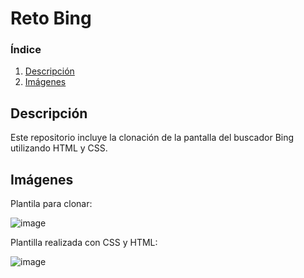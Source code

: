 # Reto Bing

### Índice
1. [Descripción](#descripcion)
2. [Imágenes](#imagenes)

##  <div id = "descripcion"> Descripción
Este repositorio incluye la clonación de la pantalla del buscador Bing utilizando HTML y CSS.

## <div id = "imagenes"> Imágenes

  Plantila para clonar:
  
  ![image](https://user-images.githubusercontent.com/110055279/191986260-5b3e0ac5-1a9a-49ca-9328-f44eb126dfa4.png)

  Plantilla realizada con CSS y HTML:
  
  ![image](https://user-images.githubusercontent.com/110055279/191986367-f12ea7d2-d655-43a2-9976-5687c118409f.png)

